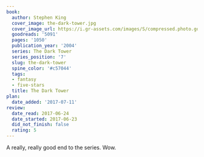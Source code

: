 ```yaml
---
book:
  author: Stephen King
  cover_image: the-dark-tower.jpg
  cover_image_url: https://i.gr-assets.com/images/S/compressed.photo.goodreads.com/books/1372296329l/5091._SY160_.jpg
  goodreads: '5091'
  pages: '1050'
  publication_year: '2004'
  series: The Dark Tower
  series_position: '7'
  slug: the-dark-tower
  spine_color: '#c57044'
  tags:
  - fantasy
  - five-stars
  title: The Dark Tower
plan:
  date_added: '2017-07-11'
review:
  date_read: 2017-06-24
  date_started: 2017-06-23
  did_not_finish: false
  rating: 5
---
```


A really, really good end to the series. Wow.
